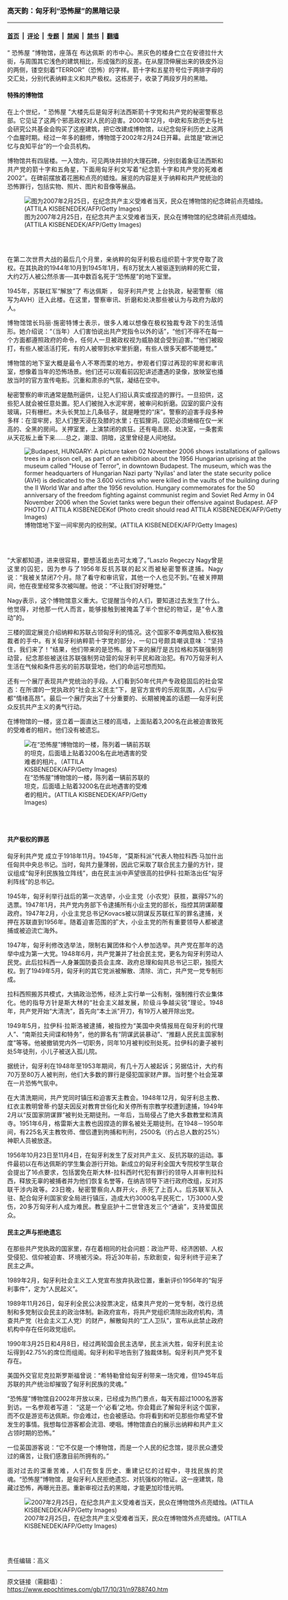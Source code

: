 ### 高天韵：匈牙利“恐怖屋”的黑暗记录

---

#### [首页](../../../..?n9788740) &nbsp;|&nbsp; [评论](../../../../../epoch-comment?n9788740) &nbsp;|&nbsp; [专题](../../../../../epoch-special?n9788740) &nbsp;|&nbsp; [禁闻](../../../../../epoch-news?n9788740) &nbsp;|&nbsp; [禁书](../../../../../books?n9788740) &nbsp;|&nbsp; [翻墙](https://github.com/gfw-breaker/nogfw/blob/master/README.md?n9788740)


<div class="post_content" id="artbody" itemprop="articleBody">
 <!-- article content begin -->
 <p style="text-align: justify;">
  “
  <ok href="https://www.epochtimes.com/gb/tag/%E6%81%90%E6%80%96%E5%B1%8B.html">
   恐怖屋
  </ok>
  ”博物馆，座落在
  <ok href="https://www.epochtimes.com/gb/tag/%E5%B8%83%E8%BE%BE%E4%BD%A9%E6%96%AF.html">
   布达佩斯
  </ok>
  的市中心。黑灰色的楼身伫立在安德拉什大街，与周围其它浅色的建筑相比，形成强烈的反差。在从屋顶伸展出来的铁皮外沿的两侧，镂空刻着“TERROR”（恐怖）的字样。箭十字和五星符号位于两排字母的交汇处，分别代表纳粹主义和共产极权。这栋房子，收录了两段岁月的黑暗。
 </p>
 <h4 style="text-align: justify;">
  <strong>
   特殊的博物馆
  </strong>
 </h4>
 <p style="text-align: justify;">
  在上个世纪，“
  <ok href="https://www.epochtimes.com/gb/tag/%E6%81%90%E6%80%96%E5%B1%8B.html">
   恐怖屋
  </ok>
  ”大楼先后是匈牙利法西斯箭十字党和共产党的秘密警察总部。它见证了这两个邪恶政权对人民的迫害。2000年12月，中欧和东欧历史与社会研究公共基金会购买了这座建筑，把它改建成博物馆，以纪念匈牙利历史上这两个血腥时期。经过一年多的翻修，博物馆于2002年2月24日开幕。此馆是“欧洲记忆与良知平台”的一个会员机构。
 </p>
 <p style="text-align: justify;">
  博物馆共有四层楼。一入馆内，可见两块并排的大理石碑，分别刻着象征法西斯和共产党的箭十字和五角星，下面用匈牙利文写着“纪念箭十字和共产党的死难者 2002”。在碑前摆放着花圈和点亮的蜡烛。展览的内容是关于纳粹和共产党统治的恐怖罪行，包括实物、照片、图片和音像等展品。
 </p>
 <figure aria-describedby="caption-attachment-9789067" class="wp-caption aligncenter" id="attachment_9789067" style="width: 600px">
  <ok href="https://i.epochtimes.com/assets/uploads/2017/10/GettyImages-73424650.jpg" target="_blank">
   <img alt="图为2007年2月25日，在纪念共产主义受难者当天，民众在博物馆的纪念碑前点亮蜡烛。(ATTILA KISBENEDEK/AFP/Getty Images)" class="size-large wp-image-9789067" src="https://i.epochtimes.com/assets/uploads/2017/10/GettyImages-73424650-600x392.jpg"/>
  </ok>
  <br/><figcaption class="wp-caption-text" id="caption-attachment-9789067">
   图为2007年2月25日，在纪念共产主义受难者当天，民众在博物馆的纪念碑前点亮蜡烛。(ATTILA KISBENEDEK/AFP/Getty Images)
  </figcaption><br/>
 </figure><br/>
 <p style="text-align: justify;">
  在第二次世界大战的最后几个月里，亲纳粹的匈牙利极右组织箭十字党夺取了政权。在其执政的1944年10月到1945年1月，有8万犹太人被驱逐到纳粹的死亡营，大约2万人被公然杀害──其中数百名死于“恐怖屋”的地下室里。
 </p>
 <p style="text-align: justify;">
  1945年，苏联红军“解放”了
  <ok href="https://www.epochtimes.com/gb/tag/%E5%B8%83%E8%BE%BE%E4%BD%A9%E6%96%AF.html">
   布达佩斯
  </ok>
  ，
  <ok href="https://www.epochtimes.com/gb/tag/%E5%8C%88%E7%89%99%E5%88%A9%E5%85%B1%E4%BA%A7%E5%85%9A.html">
   匈牙利共产党
  </ok>
  上台执政，秘密警察（缩写为AVH）迁入此楼。在这里，警察审讯、折磨和处决那些被认为与政府为敌的人。
 </p>
 <p style="text-align: justify;">
  博物馆馆长玛丽‧施密特博士表示，很多人难以想像在极权独裁专政下的生活情形。她介绍说：“（当年）人们害怕说出共产党指令以外的话”，“他们不得不在每一个方面都遵照政府的命令，任何人一旦被政权视为威胁就会受到迫害。”“他们被殴打，有些人被活活打死，有的人被带到水牢里折磨，有些人很多天都不能睡觉。”
 </p>
 <p style="text-align: justify;">
  博物馆的地下室大概是最令人不寒而栗的地方。参观者们穿过再现的牢房和审讯室，想像着当年的恐怖场景。他们还可以观看前囚犯讲述遭遇的录像，放映室也播放当时的官方宣传电影。沉重和肃杀的气氛，凝结在空中。
 </p>
 <p style="text-align: justify;">
  秘密警察的审讯通常是酷刑逼供，让犯人们招认真实或捏造的罪行。一旦招供，这些犯人就会被任意处置。犯人们被抛入水泥牢房，被审问和折磨。囚室的窗户没有玻璃，只有栅栏。木头长凳加上几条毯子，就是睡觉的“床”。警察的迫害手段多种多样：在湿牢房，犯人们整天浸在及膝的水里；在狐狸洞，囚犯必须蜷缩在仅一米高的、全黑的房间。关押室里，上演禁闭的疯狂。还有电击房、处决室，一条套索从天花板上垂下来……总之，潮湿、阴暗，这里曾经是人间地狱。
 </p>
 <figure aria-describedby="caption-attachment-9789112" class="wp-caption aligncenter" id="attachment_9789112" style="width: 600px">
  <ok href="https://i.epochtimes.com/assets/uploads/2017/10/GettyImages-72348937.jpg" target="_blank">
   <img alt="Budapest, HUNGARY: A picture taken 02 November 2006 shows installations of gallows trees in a prison cell, as part of an exhibition about the 1956 Hungarian uprising at the museum called &quot;House of Terror&quot;, in downtown Budapest. The museum, which was the former headquarters of Hungarian Nazi party 'Nyilas' and later the state security police (AVH) is dedicated to the 3.600 victims who were killed in the vaults of the building during the II World War and after the 1956 revolution. Hungary commemorates for the 50 anniversary of the freedom fighting against communist regim and Soviet Red Army in 04 November 2006 when the Soviet tanks were begun their offensive against Budapest. AFP PHOTO / ATTILA KISBENEDEKof (Photo credit should read ATTILA KISBENEDEK/AFP/Getty Images)" class="size-large wp-image-9789112" src="https://i.epochtimes.com/assets/uploads/2017/10/GettyImages-72348937-600x400.jpg"/>
  </ok>
  <br/><figcaption class="wp-caption-text" id="caption-attachment-9789112">
   博物馆地下室一间牢房内的绞刑架。(ATTILA KISBENEDEK/AFP/Getty Images)
  </figcaption><br/>
 </figure><br/>
 <p style="text-align: justify;">
  “大家都知道，进来很容易，要想活着出去可太难了。”Laszlo Regeczy Nagy曾是这里的囚犯，因为参与了1956年反抗苏联的起义而被秘密警察逮捕。Nagy说：“我被关禁闭7个月。除了看守和审讯官，其他一个人也见不到。”在被关押期间，他在夜里经常多次被叫醒。他说：“不让我们好好睡觉。”
 </p>
 <p style="text-align: justify;">
  Nagy表示，这个博物馆意义重大。它提醒当今的人们，要知道过去发生了什么。他觉得，对他那一代人而言，能够接触到被掩盖了半个世纪的物证，是“令人激动”的。
 </p>
 <p style="text-align: justify;">
  三楼的固定展览介绍纳粹和苏联占领匈牙利的情况。这个国家不幸两度陷入极权独裁者的手中。有关匈牙利纳粹箭十字党的部分，一句口号颇具嘲讽意味：“坚持住，我们来了！”结果，他们带来的是恐怖。接下来的展厅是古拉格和苏联强制劳动营，纪念那些被送往苏联强制劳动营的匈牙利平民和政治犯。有70万匈牙利人生活在气候和条件恶劣的前苏联营地，他们的命运可想而知。
 </p>
 <p style="text-align: justify;">
  还有一个展厅表现共产党统治的手段。人们看到50年代共产专政稳固后的社会常态：在所谓的一党执政的“社会主义民主”下，是官方宣传的乐观氛围，人们似乎都“情绪高昂”。最后一个展厅突出了十分重要的、长期被掩盖的话题──匈牙利民众反抗共产主义的勇气行动。
 </p>
 <p style="text-align: justify;">
  在博物馆的一楼，竖立着一面直达三楼的高墙，上面贴着3,200名在此被迫害致死的受难者的相片。他们没有被遗忘。
 </p>
 <figure aria-describedby="caption-attachment-9789029" class="wp-caption aligncenter" id="attachment_9789029" style="width: 300px">
  <ok href="https://i.epochtimes.com/assets/uploads/2017/10/GettyImages-72349207.jpg" target="_blank">
   <img alt="在“恐怖屋”博物馆的一楼，陈列着一辆前苏联的坦克，后面墙上贴着3200名在此地遇害的受难者的相片。（ATTILA KISBENEDEK/AFP/Getty Images)" class="wp-image-9789029 size-small" src="https://i.epochtimes.com/assets/uploads/2017/10/GettyImages-72349207-300x450.jpg"/>
  </ok>
  <br/><figcaption class="wp-caption-text" id="caption-attachment-9789029">
   在“恐怖屋”博物馆的一楼，陈列着一辆前苏联的坦克，后面墙上贴着3200名在此地遇害的受难者的相片。(ATTILA KISBENEDEK/AFP/Getty Images)
  </figcaption><br/>
 </figure><br/>
 <h4 style="text-align: justify;">
  <strong>
   共产极权的罪恶
  </strong>
 </h4>
 <p style="text-align: justify;">
  <ok href="https://www.epochtimes.com/gb/tag/%E5%8C%88%E7%89%99%E5%88%A9%E5%85%B1%E4%BA%A7%E5%85%9A.html">
   匈牙利共产党
  </ok>
  成立于1918年11月。1945年，“莫斯科派”代表人物拉科西‧马加什出任匈共中央总书记。当时，匈共力量薄弱，因此它采取了联合民主力量的方针，提议组成“匈牙利民族独立阵线”，由在民主派中声望很高的拉伊科‧拉斯洛出任“匈牙利阵线”的总书记。
 </p>
 <p style="text-align: justify;">
  1945年，匈牙利举行战后的第一次选举，小业主党（小农党）获胜，赢得57%的选票。1947年1月，共产党内务部下令逮捕所有小业主党的部长，指控其阴谋颠覆政府。1947年2月，小业主党总书记Kovacs被以阴谋反苏联红军的罪名逮捕，关押在苏联直到1956年。随着迫害范围的扩大，小业主党的所有重要领导人都被逮捕或被迫流亡海外。
 </p>
 <p style="text-align: justify;">
  1947年，匈牙利修改选举法，限制右翼团体和个人参加选举。共产党在那年的选举中成为第一大党。1948年6月，共产党兼并了社会民主党，更名为匈牙利劳动人民党。此后拉科西一人身兼国防委员会主席、政府总理和匈共总书记三职，独揽大权。到了1949年5月，匈牙利的其它党派被解散、清除、消亡，共产党一党专制形成。
 </p>
 <p style="text-align: justify;">
  拉科西照搬苏共模式，大搞政治恐怖，经济上实行单一公有制，强制推行农业集体化。他的指导方针是斯大林的“社会主义越发展，阶级斗争越尖锐”理论。1948年，共产党开始“大清洗”，首先向“本土派”开刀，有19万人被开除出党。
 </p>
 <p style="text-align: justify;">
  1949年5月，拉伊科‧拉斯洛被逮捕，被指控为“美国中央情报局在匈牙利的代理人”、“南斯拉夫间谍和特务”，他的罪名有“阴谋武装暴动”、“推翻人民民主国家制度”等等。他被撤销党内外一切职务，同年10月被判绞刑处死。拉伊科的妻子被判处5年徒刑，小儿子被送入孤儿院。
 </p>
 <p style="text-align: justify;">
  据统计，匈牙利在1948年至1953年期间，有几十万人被起诉；另据估计，大约有70万至80万人被判刑，他们大多数的罪行是侵犯国家财产罪。当时整个社会笼罩在一片恐怖气氛中。
 </p>
 <p style="text-align: justify;">
  在大清洗期间，共产党同时镇压和迫害天主教会。1948年12月，匈牙利总主教、红衣主教明曾蒂‧约瑟夫因反对教育世俗化和关停所有宗教学校遭到逮捕，1949年2月以“反国家阴谋罪”被判处无期徒刑。一年后，当局侵占了绝大多数教堂和清真寺。1951年6月，格雷斯大主教也因捏造的罪名被处无期徒刑。在1948－1950年间，有225名天主教牧师、僧侣遭到拘捕和判刑，2500名（约占总人数的25%）神职人员被放逐。
 </p>
 <p style="text-align: justify;">
  1956年10月23日至11月4日，在匈牙利发生了反对共产主义、反抗苏联的运动。事件最初以在布达佩斯的学生集会游行开始。新成立的匈牙利全国大专院校学生联合会提出了16点要求，包括罢免在斯大林-拉科西时代犯有罪行的领导人并审判拉科西，释放无辜的被捕者并为他们恢复名誉等，在纳吉领导下进行政府改组，反对苏联干涉内政等。23日晚，秘密警察向人群开火，杀死了上百人。后苏联军队入驻、配合匈牙利国家安全局进行镇压，造成大约3000名平民死亡，1万3000人受伤，20多万匈牙利人成为难民。教皇庇护十二世曾连发三个“通谕”，支持爱国民众。
 </p>
 <h4 style="text-align: justify;">
  <strong>
   民主之声与拒绝遗忘
  </strong>
 </h4>
 <p style="text-align: justify;">
  在那些共产党执政的国家里，存在着相同的社会问题：政治严苛、经济困顿、人权受侵犯、信仰被迫害、环境被污染。将近30年前，东欧剧变，匈牙利终于迎来了民主之声。
 </p>
 <p style="text-align: justify;">
  1989年2月，匈牙利社会主义工人党宣布放弃执政位置，重新评价1956年的“匈牙利事件”，定为“人民起义”。
 </p>
 <p style="text-align: justify;">
  1989年11月26日，匈牙利全民公决投票决定，结束共产党的一党专制，改行总统制和多党制议会民主的政治体制。新政府宣布，将共产党组织清除出政府机构，清查共产党（社会主义工人党）的财产，解散匈共的“工人卫队”，宣布从此禁止政府机构中存在任何政党组织。
 </p>
 <p style="text-align: justify;">
  1990年3月25日和4月8日，经过两轮国会民主选举，民主派大胜，匈牙利民主论坛得到42.75%的席位而组阁。匈牙利和平地告别了独裁体制。匈牙利共产党不复存在。
 </p>
 <p style="text-align: justify;">
  美国外交官尼克拉斯罗斯福曾说：“希特勒曾给匈牙利带来一场灾难，但1945年后苏联的共产统治却摧毁了匈牙利民族的灵魂。”
 </p>
 <p style="text-align: justify;">
  “恐怖屋”博物馆自2002年开放以来，已经成为热门景点，每天有超过1000名游客到访。一名参观者写道： “这是一个‘必看’之地。你会籍此了解匈牙利这个国家，而不仅是游览布达佩斯。你会难过，也会被感动。你将看到和听见那些你希望不曾发生的事情。我想每位游客都会流泪、哽咽。博物馆直白的展示出纳粹和共产主义占领时期的恐怖。”
 </p>
 <p style="text-align: justify;">
  一位英国游客说：“它不仅是一个博物馆，而是一个人民的纪念馆，提示民众遭受过的痛苦，让我们感激目前所拥有的。”
 </p>
 <p style="text-align: justify;">
  面对过去的深重苦难，人们在恢复历史、重建记忆的过程中，寻找民族的灵魂。“恐怖屋”博物馆，是匈牙利人民拒绝遗忘、对抗强权的物证。这一座建筑，隐藏过恐怖，再曝光丑恶。重新审视过去的黑暗，才能更加珍惜光明。
 </p>
 <figure aria-describedby="caption-attachment-9789080" class="wp-caption aligncenter" id="attachment_9789080" style="width: 600px">
  <ok href="https://i.epochtimes.com/assets/uploads/2017/10/GettyImages-73424679.jpg" target="_blank">
   <img alt="2007年2月25日，在纪念共产主义受难者当天，民众在博物馆外点亮蜡烛。(ATTILA KISBENEDEK/AFP/Getty Images)" class="size-large wp-image-9789080" src="https://i.epochtimes.com/assets/uploads/2017/10/GettyImages-73424679-600x434.jpg"/>
  </ok>
  <br/><figcaption class="wp-caption-text" id="caption-attachment-9789080">
   2007年2月25日，在纪念共产主义受难者当天，民众在博物馆外点亮蜡烛。(ATTILA KISBENEDEK/AFP/Getty Images)
  </figcaption><br/>
 </figure><br/>
 <p style="text-align: justify;">
  责任编辑：高义
 </p>
 <!-- article content end -->
 <div id="below_article_ad">
 </div>
</div>


---

原文链接（需翻墙）：https://www.epochtimes.com/gb/17/10/31/n9788740.htm